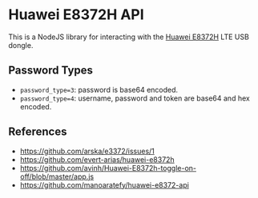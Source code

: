 # Huawei E8372H API

This is a NodeJS library for interacting with the [Huawei E8372H](https://consumer.huawei.com/en/routers/e8372/) LTE USB dongle.

## Password Types

- `password_type=3`: password is base64 encoded.
- `password_type=4`: username, password and token are base64 and hex encoded.

## References

- https://github.com/arska/e3372/issues/1
- https://github.com/evert-arias/huawei-e8372h
- https://github.com/avinh/Huawei-E8372h-toggle-on-off/blob/master/app.js
- https://github.com/manoaratefy/huawei-e8372-api
